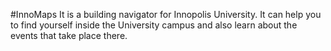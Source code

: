 #InnoMaps
It is a building navigator for Innopolis University.
It can help you to find yourself inside the University campus and also learn about the events that take place there.

